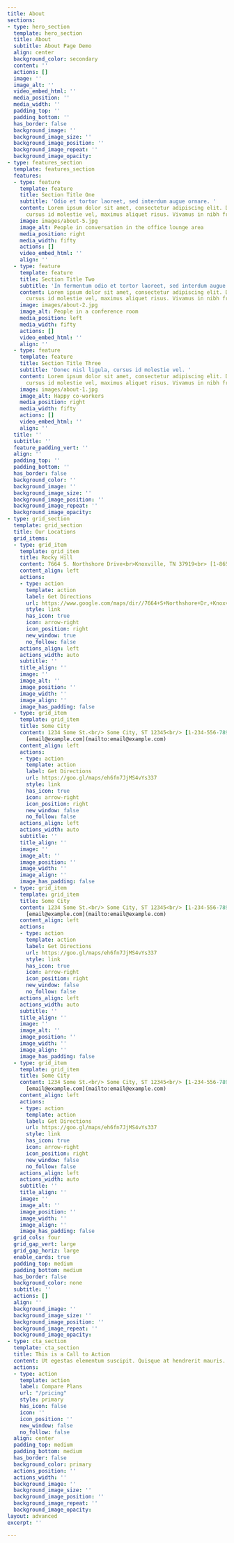 ```yaml
---
title: About
sections:
- type: hero_section
  template: hero_section
  title: About
  subtitle: About Page Demo
  align: center
  background_color: secondary
  content: ''
  actions: []
  image: ''
  image_alt: ''
  video_embed_html: ''
  media_position: ''
  media_width: ''
  padding_top: ''
  padding_bottom: ''
  has_border: false
  background_image: ''
  background_image_size: ''
  background_image_position: ''
  background_image_repeat: ''
  background_image_opacity: 
- type: features_section
  template: features_section
  features:
  - type: feature
    template: feature
    title: Section Title One
    subtitle: 'Odio et tortor laoreet, sed interdum augue ornare. '
    content: Lorem ipsum dolor sit amet, consectetur adipiscing elit. Donec nisl ligula,
      cursus id molestie vel, maximus aliquet risus. Vivamus in nibh fringilla, fringilla.
    image: images/about-5.jpg
    image_alt: People in conversation in the office lounge area
    media_position: right
    media_width: fifty
    actions: []
    video_embed_html: ''
    align: ''
  - type: feature
    template: feature
    title: Section Title Two
    subtitle: 'In fermentum odio et tortor laoreet, sed interdum augue ornare. '
    content: Lorem ipsum dolor sit amet, consectetur adipiscing elit. Donec nisl ligula,
      cursus id molestie vel, maximus aliquet risus. Vivamus in nibh fringilla, fringilla.
    image: images/about-2.jpg
    image_alt: People in a conference room
    media_position: left
    media_width: fifty
    actions: []
    video_embed_html: ''
    align: ''
  - type: feature
    template: feature
    title: Section Title Three
    subtitle: 'Donec nisl ligula, cursus id molestie vel. '
    content: Lorem ipsum dolor sit amet, consectetur adipiscing elit. Donec nisl ligula,
      cursus id molestie vel, maximus aliquet risus. Vivamus in nibh fringilla, fringilla.
    image: images/about-1.jpg
    image_alt: Happy co-workers
    media_position: right
    media_width: fifty
    actions: []
    video_embed_html: ''
    align: ''
  title: ''
  subtitle: ''
  feature_padding_vert: ''
  align: ''
  padding_top: ''
  padding_bottom: ''
  has_border: false
  background_color: ''
  background_image: ''
  background_image_size: ''
  background_image_position: ''
  background_image_repeat: ''
  background_image_opacity: 
- type: grid_section
  template: grid_section
  title: Our Locations
  grid_items:
  - type: grid_item
    template: grid_item
    title: Rocky Hill
    content: 7664 S. Northshore Drive<br>Knoxville, TN 37919<br> [1-865-253-7099 ](tel:+1-865-253-7099)[goodnesstogocatering@gmail.com](mailto:goodnesstogocatering@gmail.com)
    content_align: left
    actions:
    - type: action
      template: action
      label: Get Directions
      url: https://www.google.com/maps/dir//7664+S+Northshore+Dr,+Knoxville,+TN+37919/@35.9033836,-84.0224939,17z/data=!4m9!4m8!1m0!1m5!1m1!1s0x885c2483c4b65555:0x30e83d6ef2c0ea70!2m2!1d-84.0203052!2d35.9033793!3e0
      style: link
      has_icon: true
      icon: arrow-right
      icon_position: right
      new_window: true
      no_follow: false
    actions_align: left
    actions_width: auto
    subtitle: ''
    title_align: ''
    image: ''
    image_alt: ''
    image_position: ''
    image_width: ''
    image_align: ''
    image_has_padding: false
  - type: grid_item
    template: grid_item
    title: Some City
    content: 1234 Some St.<br/> Some City, ST 12345<br/> [1-234-556-7890](tel:+12345567890)<br/>
      [email@example.com](mailto:email@example.com)
    content_align: left
    actions:
    - type: action
      template: action
      label: Get Directions
      url: https://goo.gl/maps/eh6fn7JjMS4vYs337
      style: link
      has_icon: true
      icon: arrow-right
      icon_position: right
      new_window: false
      no_follow: false
    actions_align: left
    actions_width: auto
    subtitle: ''
    title_align: ''
    image: ''
    image_alt: ''
    image_position: ''
    image_width: ''
    image_align: ''
    image_has_padding: false
  - type: grid_item
    template: grid_item
    title: Some City
    content: 1234 Some St.<br/> Some City, ST 12345<br/> [1-234-556-7890](tel:+12345567890)<br/>
      [email@example.com](mailto:email@example.com)
    content_align: left
    actions:
    - type: action
      template: action
      label: Get Directions
      url: https://goo.gl/maps/eh6fn7JjMS4vYs337
      style: link
      has_icon: true
      icon: arrow-right
      icon_position: right
      new_window: false
      no_follow: false
    actions_align: left
    actions_width: auto
    subtitle: ''
    title_align: ''
    image: ''
    image_alt: ''
    image_position: ''
    image_width: ''
    image_align: ''
    image_has_padding: false
  - type: grid_item
    template: grid_item
    title: Some City
    content: 1234 Some St.<br/> Some City, ST 12345<br/> [1-234-556-7890](tel:+12345567890)<br/>
      [email@example.com](mailto:email@example.com)
    content_align: left
    actions:
    - type: action
      template: action
      label: Get Directions
      url: https://goo.gl/maps/eh6fn7JjMS4vYs337
      style: link
      has_icon: true
      icon: arrow-right
      icon_position: right
      new_window: false
      no_follow: false
    actions_align: left
    actions_width: auto
    subtitle: ''
    title_align: ''
    image: ''
    image_alt: ''
    image_position: ''
    image_width: ''
    image_align: ''
    image_has_padding: false
  grid_cols: four
  grid_gap_vert: large
  grid_gap_horiz: large
  enable_cards: true
  padding_top: medium
  padding_bottom: medium
  has_border: false
  background_color: none
  subtitle: ''
  actions: []
  align: ''
  background_image: ''
  background_image_size: ''
  background_image_position: ''
  background_image_repeat: ''
  background_image_opacity: 
- type: cta_section
  template: cta_section
  title: This is a Call to Action
  content: Ut egestas elementum suscipit. Quisque at hendrerit mauris.
  actions:
  - type: action
    template: action
    label: Compare Plans
    url: "/pricing"
    style: primary
    has_icon: false
    icon: ''
    icon_position: ''
    new_window: false
    no_follow: false
  align: center
  padding_top: medium
  padding_bottom: medium
  has_border: false
  background_color: primary
  actions_position: ''
  actions_width: ''
  background_image: ''
  background_image_size: ''
  background_image_position: ''
  background_image_repeat: ''
  background_image_opacity: 
layout: advanced
excerpt: ''

---
```

